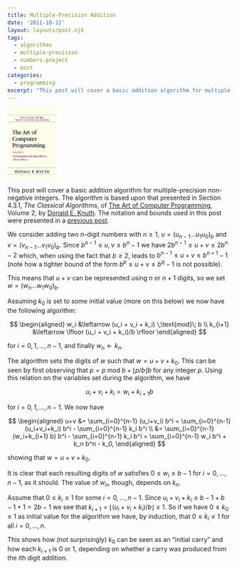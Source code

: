 ```yaml
---
title: Multiple-Precision Addition
date: '2011-10-12'
layout: layouts/post.njk
tags:
  - algorithms
  - multiple-precision
  - numbers-project
  - post
categories:
  - programming
excerpt: "This post will cover a basic addition algorithm for multiple-precision non-negative integers. The algorithm is based upon that presented in Section\_4.3.1, The Classical Algorithms, of The Art of Computer Programming, Volume\_2, by Donald E. Knuth. The notation and bounds used in this post were presented in a previous post. We consider adding two n-digit numbers [...]"
---
```

<div class="pull-right"><a href="https://en.wikipedia.org/wiki/Special:BookSources/0201896842"><img src="/media/books/taocp2.jpg" alt=""></a></div>

This post will cover a basic addition algorithm for multiple-precision non-negative integers. The algorithm is based upon that presented in Section 4.3.1, *The Classical Algorithms*, of [The Art of Computer Programming](http://www-cs-faculty.stanford.edu/~uno/taocp.html), Volume 2, by [Donald E. Knuth](http://www-cs-faculty.stanford.edu/~uno/). The notation and bounds used in this post were presented in a [previous post](/blog/2011/10/multiple-precision-number-representation).

We consider adding two $n$-digit numbers with $n \geq 1$, $u=(u_{n-1} \ldots u_1 u_0)_b$ and $v=(v_{n-1} \ldots v_1 v_0)_b$. Since $b^{n-1} \leq u, v \leq b^n - 1$ we have $2 b^{n-1} \leq u+v \leq 2 b^n - 2$ which, when using the fact that $b \geq 2$, leads to $b^{n-1} \leq u+v \leq b^{n+1} - 1$ (note how a tighter bound of the form $b^p \leq u+v \leq b^q - 1$ is not possible).

This means that $u+v$ can be represented using $n$ or $n+1$ digits, so we set $w=(w_n \ldots w_1 w_0)_b$.

Assuming $k_0$ is set to some initial value (more on this below) we now have the following algorithm:

$$
\begin{aligned} w_i     &\leftarrow (u_i + v_i + k_i) \;\text{mod}\; b \\ k_{i+1} &\leftarrow \lfloor (u_i + v_i + k_i)/b \rfloor \end{aligned}
$$

for $i = 0, 1, \ldots, n-1$, and finally $w_n \leftarrow k_n$.

The algorithm sets the digits of $w$ such that $w = u+v+k_0$. This can be seen by first observing that $p = p \;\text{mod}\; b + \lfloor p/b \rfloor b$ for any integer $p$. Using this relation on the variables set during the algorithm, we have

$$
u_i + v_i + k_i = w_i + k_{i+1} b
$$

for $i = 0, 1, \ldots, n-1$. We now have

$$
\begin{aligned} u+v &= \sum_{i=0}^{n-1} (u_i+v_i) b^i = \sum_{i=0}^{n-1} (u_i+v_i+k_i) b^i - \sum_{i=0}^{n-1} k_i b^i \\ &= \sum_{i=0}^{n-1} (w_i+k_{i+1} b) b^i - \sum_{i=0}^{n-1} k_i b^i = \sum_{i=0}^{n-1} w_i b^i + k_n b^n - k_0, \end{aligned}
$$

showing that $w=u+v+k_0$.

It is clear that each resulting digits of $w$ satisfies $0 \leq w_i \leq b-1$ for $i = 0, \ldots, n-1$, as it should. The value of $w_n$, though, depends on $k_n$.

Assume that $0 \leq k_i \leq 1$ for some $i=0, \ldots, n-1$. Since $u_i+v_i+k_i \leq b-1+b-1+1 = 2b-1$ we see that $k_{i+1} = \lfloor (u_i + v_i + k_i)/b \rfloor \leq 1$. So if we have $0 \leq k_0 \leq 1$ as initial value for the algorithm we have, by induction, that $0 \leq k_i \leq 1$ for all $i=0, \ldots, n$.

This shows how (not surprisingly) $k_0$ can be seen as an &#8220;initial carry&#8221; and how each $k_{i+1}$ is $0$ or $1$, depending on whether a carry was produced from the $i$th digit addition.
